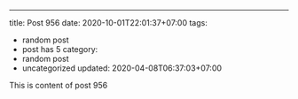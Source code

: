 ---
title: Post 956
date: 2020-10-01T22:01:37+07:00
tags:
  - random post
  - post has 5
category:
  - random post
  - uncategorized
updated: 2020-04-08T06:37:03+07:00

This is content of post 956